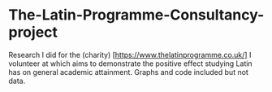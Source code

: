 # The-Latin-Programme-Consultancy-project
Research I did for the (charity) [https://www.thelatinprogramme.co.uk/] I volunteer at which aims to demonstrate the positive effect studying Latin has on general academic attainment.
Graphs and code included but not data.
